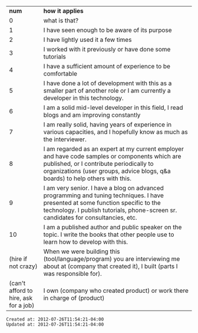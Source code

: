 
|     |     |
| --- | --- |
| **num** | **how it applies** |
| 0   | what is that? |
| 1   | I have seen enough to be aware of its purpose |
| 2   | I have lightly used it a few times |
| 3   | I worked with it previously or have done some tutorials |
| 4   | I have a sufficient amount of experience to be comfortable |
| 5   | I have done a lot of development with this as a smaller part of another role or I am currently a developer in this technology. |
| 6   | I am a solid mid-level developer in this field, I read blogs and am improving constantly |
| 7   | I am really solid, having years of experience in various capacities, and I hopefully know as much as the interviewer. |
| 8   | I am regarded as an expert at my current employer and have code samples or components which are published, or I contribute periodically to organizations (user groups, advice blogs, q&a boards) to help others with this. |
| 9   | I am very senior. I have a blog on advanced programming and tuning techniques. I have presented at some function specific to the technology. I publish tutorials, phone-screen sr. candidates for consultancies, etc. |
| 10  | I am a published author and public speaker on the topic. I write the books that other people use to learn how to develop with this. |
| (hire if not crazy) | When we were building this (tool/language/program) you are interviewing me about at (company that created it), I built (parts I was responsible for). |
| (can't afford to hire, ask for a job) | I own (company who created product) or work there in charge of (product) |

    Created at: 2012-07-26T11:54:21-04:00
    Updated at: 2012-07-26T11:54:21-04:00

